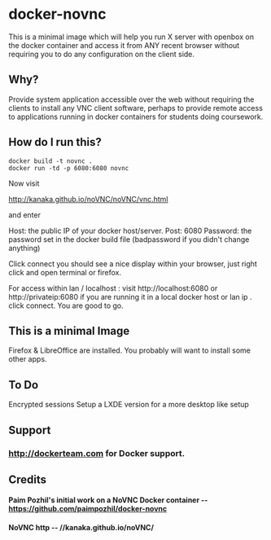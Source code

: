 docker-novnc
============

This is a minimal image which will help you run X server with openbox on the docker container and access it from ANY recent browser without requiring you to do any configuration on the client side.


## Why?

Provide system application accessible over the web without requiring the clients to install any  VNC client software, perhaps to provide remote access to applications running in docker containers for students doing coursework.


## How do I run this?
```
docker build -t novnc .
docker run -td -p 6080:6080 novnc

```

Now visit 

http://kanaka.github.io/noVNC/noVNC/vnc.html 

and enter

Host: the public IP of your docker host/server.
Post: 6080
Password: the password set in the docker build file (badpassword if you didn't change anything)

Click connect you should see a nice display within your browser, just right click and open terminal or firefox.

For access within lan / localhost : visit http://localhost:6080 or http://privateip:6080
if you are running it in a local docker host or lan ip . click connect. You are good to go.


## This is a minimal Image

Firefox & LibreOffice are installed. 
You probably will want to install some other apps.

## To Do

Encrypted sessions
Setup a LXDE version for a more desktop like setup


## Support

### http://dockerteam.com for Docker support.

## Credits

#### Paim Pozhil's initial work on a NoVNC Docker container --  https://github.com/paimpozhil/docker-novnc
#### NoVNC http -- //kanaka.github.io/noVNC/

